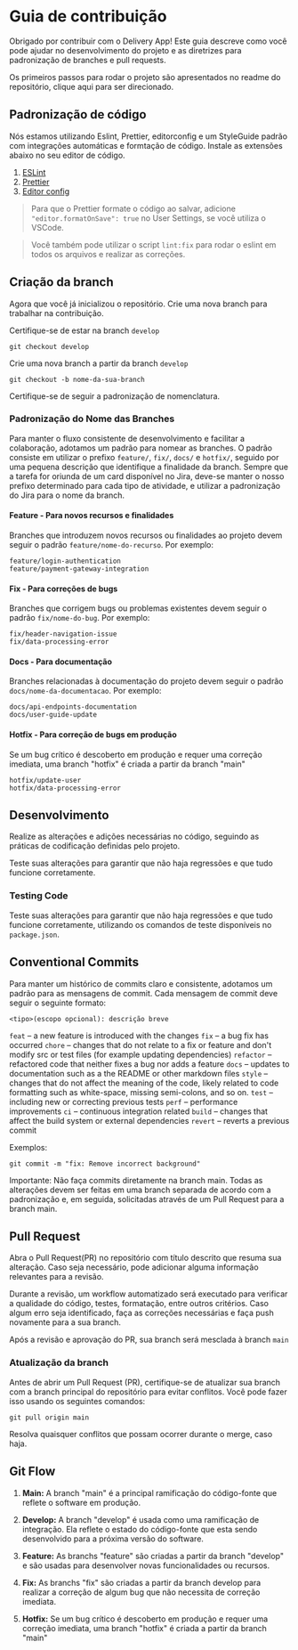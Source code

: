 # Guia de contribuição

Obrigado por contribuir com o Delivery App! Este guia descreve como você pode ajudar no desenvolvimento do projeto e as diretrizes para padronização de branches e pull requests.

Os primeiros passos para rodar o projeto são apresentados no readme do repositório, clique aqui para ser direcionado.

## Padronização de código

Nós estamos utilizando Eslint, Prettier, editorconfig e um StyleGuide padrão com integrações automáticas e formtação de código. Instale as extensões abaixo no seu editor de código.

1. [ESLint](https://github.com/Microsoft/vscode-eslint)
1. [Prettier](https://github.com/prettier/prettier-vscode)
1. [Editor config](https://github.com/editorconfig/editorconfig-vscode)

> Para que o Prettier formate o código ao salvar, adicione `"editor.formatOnSave": true` no User Settings, se você utiliza o VSCode.

> Você também pode utilizar o script `lint:fix` para rodar o eslint em todos os arquivos e realizar as correções.

## Criação da branch

Agora que você já inicializou o repositório. Crie uma nova branch para trabalhar na contribuição.

Certifique-se de estar na branch `develop`

```
git checkout develop
```

Crie uma nova branch a partir da branch `develop`

```
git checkout -b nome-da-sua-branch
```

Certifique-se de seguir a padronização de nomenclatura.

### Padronização do Nome das Branches

Para manter o fluxo consistente de desenvolvimento e facilitar a colaboração, adotamos um padrão para nomear as branches. O padrão consiste em utilizar o prefixo `feature/`, `fix/`, `docs/` e `hotfix/`, seguido por uma pequena descrição que identifique a finalidade da branch. Sempre que a tarefa for oriunda de um card disponível no Jira, deve-se manter o nosso prefixo determinado para cada tipo de atividade, e utilizar a padronização do Jira para o nome da branch.

#### Feature - Para novos recursos e finalidades

Branches que introduzem novos recursos ou finalidades ao projeto devem seguir o padrão `feature/nome-do-recurso`. Por exemplo:

```
feature/login-authentication
feature/payment-gateway-integration
```

#### Fix - Para correções de bugs

Branches que corrigem bugs ou problemas existentes devem seguir o padrão `fix/nome-do-bug`. Por exemplo:

```
fix/header-navigation-issue
fix/data-processing-error
```

#### Docs - Para documentação

Branches relacionadas à documentação do projeto devem seguir o padrão `docs/nome-da-documentacao`. Por exemplo:

```
docs/api-endpoints-documentation
docs/user-guide-update
```

#### Hotfix - Para correção de bugs em produção

Se um bug crítico é descoberto em produção e requer uma correção imediata, uma branch "hotfix" é criada a partir da branch "main"

```
hotfix/update-user
hotfix/data-processing-error
```

## Desenvolvimento

Realize as alterações e adições necessárias no código, seguindo as práticas de codificação definidas pelo projeto.

Teste suas alterações para garantir que não haja regressões e que tudo funcione corretamente.

### Testing Code

Teste suas alterações para garantir que não haja regressões e que tudo funcione corretamente, utilizando os comandos de teste disponíveis no `package.json`.

## Conventional Commits

Para manter um histórico de commits claro e consistente, adotamos um padrão para as mensagens de commit. Cada mensagem de commit deve seguir o seguinte formato:

```
<tipo>(escopo opcional): descrição breve
```

`feat` – a new feature is introduced with the changes
`fix` – a bug fix has occurred
`chore` – changes that do not relate to a fix or feature and don't modify src or test files (for example updating dependencies)
`refactor` – refactored code that neither fixes a bug nor adds a feature
`docs` – updates to documentation such as a the README or other markdown files
`style` – changes that do not affect the meaning of the code, likely related to code formatting such as white-space, missing semi-colons, and so on.
`test` – including new or correcting previous tests
`perf` – performance improvements
`ci` – continuous integration related
`build` – changes that affect the build system or external dependencies
`revert` – reverts a previous commit

Exemplos:

```
git commit -m "fix: Remove incorrect background"
```

Importante: Não faça commits diretamente na branch main. Todas as alterações devem ser feitas em uma branch separada de acordo com a padronização e, em seguida, solicitadas através de um Pull Request para a branch main.

## Pull Request

Abra o Pull Request(PR) no repositório com título descrito que resuma sua alteração. Caso seja necessário, pode adicionar alguma informação relevantes para a revisão.

Durante a revisão, um workflow automatizado será executado para verificar a qualidade do código, testes, formatação, entre outros critérios. Caso algum erro seja identificado, faça as correções necessárias e faça push novamente para a sua branch.

Após a revisão e aprovação do PR, sua branch será mesclada à branch `main`

### Atualização da branch

Antes de abrir um Pull Request (PR), certifique-se de atualizar sua branch com a branch principal do repositório para evitar conflitos. Você pode fazer isso usando os seguintes comandos:

```
git pull origin main
```

Resolva quaisquer conflitos que possam ocorrer durante o merge, caso haja.

## Git Flow

1. **Main:** A branch "main" é a principal ramificação do código-fonte que reflete o software em produção.

2. **Develop:** A branch "develop" é usada como uma ramificação de integração. Ela reflete o estado do código-fonte que esta sendo desenvolvido para a próxima versão do software.

3. **Feature:** As branchs "feature" são criadas a partir da branch "develop" e são usadas para desenvolver novas funcionalidades ou recursos.

4. **Fix:** As branchs "fix" são criadas a partir da branch develop para realizar a correção de algum bug que não necessita de correção imediata.

5. **Hotfix:** Se um bug crítico é descoberto em produção e requer uma correção imediata, uma branch "hotfix" é criada a partir da branch "main"
